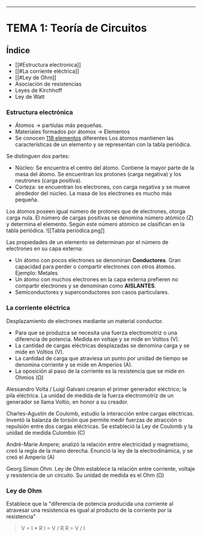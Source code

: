 *** 

# TEMA 1: Teoría de Circuitos

## Índice
* [[#Estructura electronica]]
* [[#La corriente eléctrica]]
* [[#Ley de Ohm]]
* Asociación de resistencias
* Leyes de Kirchhoff
* Ley de Watt

### Estructura electrónica
* Átomos → partíulas más pequeñas.
* Materiales formados por átomos → Elementos
* Se conocen <u>118 elementos</u> diferentes
Los átomos mantienen las características de un elemento y se representan con la tabla periódica. 

Se distinguen dos partes: 
* Núcleo: Se encuentra el centro del átomo. Contiene la mayor parte de la masa del átomo. Se encuentran los protones (carga negativa) y los neutrones (carga positiva). 
* Corteza: se encuentran los electrones, con carga negativa y se mueve alrededor del núcleo. 
	La masa de los electrones es mucho más pequeña. 

Los átomos poseen igual número de protones que de electrones, otorga carga nula. 
El número de cargas positivas se denomina número atómico (Z) y determina el elemento. 
Según este número atómico se clasifican en la tabla periódica. 
![[Tabla periodica.png]]

Las propiedades de un elemento se determinan por el número de electrones en su capa externa:
* Un átomo con pocos electrones se denominan **Conductores**. Gran capacidad para perder o compartir electrones con otros átomos.
	Ejemplo: Metales
* Un átomo con muchos electrones en la capa externa prefieren no compartir electrones y se denominan como **AISLANTES**.
* Semiconductores y superconductores son casos particulares. 

### La corriente eléctrica
Desplazamiento de electrones mediante un material conductor. 

* Para que se produzca se necesita una fuerza electromotriz o una diferencia de potencia. Medida en voltaje y se mide en Voltios (V).
* La cantidad de cargas eléctricas desplazadas se denomina carga y se mide en Voltios (V).
* La cantidad de carga que atraviesa un punto por unidad de tiempo se denomina corriente y se mide en Amperios (A). 
* La oposición al paso de la corriente es la resistencia que se mide en Ohmios (Ω)

Alessandro Volta / Luigi Galvani crearon el primer generador eléctrico; la pila eléctrica. 
La unidad de medida de la fuerza electromotriz de un generador se llama Voltio, en honor a su creador. 

Charles-Agustín de Coulomb, estudio la interacción entre cargas eléctricas. 
Inventó la balanza de torsión que permite medir fuerzas de atracción o repulsión entre dos cargas eléctricas. Se estableció la Ley de Coulomb y la unidad de medida Culombio (C)

André-Marie Ampere; analizó la relación entre electricidad y magnetismo, creó la regla de la mano derecha. 
Enunció la ley de la electrodinámica, y se creó el Amperio (A)

Georg Simon Ohm. Ley de Ohm establece la relación entre corriente, voltaje y resistencia de un circuito. 
Su unidad de medida es el Ohm (Ω)

### Ley de Ohm
Establece que la "diferencia de potencia producida una corriente al atravesar una resistencia es igual al producto de la corriente por la resistencia"

> V = I * R
> I = V / R
> R = V / I

